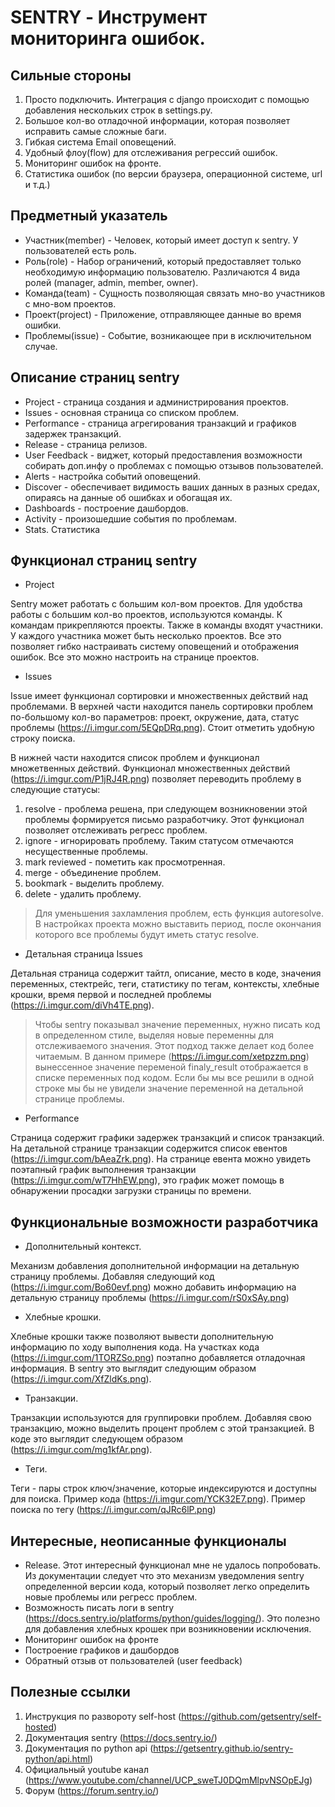# SENTRY - Инструмент мониторинга ошибок.


## Сильные стороны
1) Просто подключить. Интеграция с django происходит с помощью добавления нескольких строк в settings.py.
2) Большое кол-во отладочной информации, которая позволяет исправить самые сложные баги.
3) Гибкая система Email оповещений.
4) Удобный флоу(flow) для отслеживания регрессий ошибок.
5) Мониторинг ошибок на фронте.
6) Статистика ошибок (по версии браузера, операционной системе, url и т.д.)

## Предметный указатель
- Участник(member) - Человек, который имеет доступ к sentry. У пользователей есть роль.
- Роль(role) - Набор ограничений, который предоставляет только необходимую информацию пользователю. Различаются 4 вида ролей (manager, admin, member, owner).
- Команда(team) - Сущность позволяющая связать мно-во участников с мно-вом проектов.
- Проект(project) - Приложение, отправляющее данные во время ошибки.
- Проблемы(issue) - Событие, возникающее при в исключительном случае.


## Описание страниц sentry
- Project - страница создания и администрирования проектов.
- Issues - основная страница со списком проблем.
- Performance - страница агрегирования транзакций и графиков задержек транзакций.
- Release - страница релизов.
- User Feedback - виджет, который предоставления возможности собирать доп.инфу о проблемах с помощью отзывов пользователей.
- Alerts - настройка событий оповещений.
- Discover - обеспечивает видимость ваших данных в разных средах, опираясь на данные об ошибках и обогащая их.
- Dashboards - построение дашбордов.
- Activity - произошедшие события по проблемам.
- Stats. Статистика

## Функционал страниц sentry
- Project

Sentry может работать с большим кол-вом проектов. Для удобства работы с большим кол-во проектов, используются команды. К командам прикрепляются проекты. Также в команды входят участники. У каждого участника может быть несколько проектов. Все это позволяет гибко настраивать систему оповещений и отображения ошибок. Все это можно настроить на странице проектов.

- Issues

Issue имеет функционал сортировки и множественных действий над проблемами. В верхней части находится панель сортировки проблем по-большому кол-во параметров: проект, окружение, дата, статус проблемы (https://i.imgur.com/5EQpDRq.png). Стоит отметить удобную строку поиска. 

В нижней части находится список проблем и функционал множетвенных действий. Функционал множественных действий (https://i.imgur.com/P1jRJ4R.png) позволяет переводить проблему в следующие статусы:
1) resolve - проблема решена, при следующем возникновении этой проблемы формируется письмо разработчику. Этот функционал позволяет отслеживать регресс проблем.
2) ignore - игнорировать проблему. Таким статусом отмечаются несущественные проблемы.
3) mark reviewed - пометить как просмотренная.
4) merge - объединение проблем.
5) bookmark - выделить проблему.
6) delete - удалить проблему.
> Для уменьшения захламления проблем, есть функция autoresolve. В настройках проекта можно выставить период, после окончания которого все проблемы будут иметь статус resolve.

- Детальная страница Issues

Детальная страница содержит тайтл, описание, место в коде, значения переменных, стектрейс, теги, статистику по тегам, контексты, хлебные крошки, время первой и последней проблемы (https://i.imgur.com/diVh4TE.png).
> Чтобы sentry показывал значение переменных, нужно писать код в определенном стиле, выделяя новые переменны для отслеживаемого значения. Этот подход также делает код более читаемым. В данном примере (https://i.imgur.com/xetpzzm.png) вынессенное значение переменой finaly_result отображается в списке переменных под кодом. Если бы мы все решили в одной строке мы бы не увидели значение переменной на детальной странице проблемы.

- Performance

Страница содержит графики задержек транзакций и список транзакций. На детальной странице транзакции содержится список евентов (https://i.imgur.com/bAeaZrk.png). На странице евента можно увидеть поэтапный график выполнения транзакции (https://i.imgur.com/wT7HhEW.png), это график может помощь в обнаружении просадки загрузки страницы по времени.

## Функциональные возможности разработчика
- Дополнительный контекст.

Механизм добавления дополнительной информации на детальную страницу проблемы. Добавляя следующий код (https://i.imgur.com/Bo60evf.png) можно добавить информацию на детальную страницу проблемы (https://i.imgur.com/rS0xSAy.png)

- Хлебные крошки.

Хлебные крошки также позволяют вывести дополнительную информацию по ходу выполнения кода. На участках кода (https://i.imgur.com/1TORZSo.png) поэтапно добавляется отладочная информация. В sentry это выглядит следующим образом (https://i.imgur.com/XfZldKs.png). 

- Транзакции.

Транзакции используются для группировки проблем. Добавляя свою транзакцию, можно выделить процент проблем с этой транзакцией. В коде это выглядит следующем образом (https://i.imgur.com/mg1kfAr.png).

- Теги.

Теги - пары строк ключ/значение, которые индексируются и доступны для поиска. Пример кода (https://i.imgur.com/YCK32E7.png). Пример поиска по тегу (https://i.imgur.com/qJRc6lP.png)


## Интересные, неописанные функционалы
- Release. Этот интересный функционал мне не удалось попробовать. Из документации следует что это механизм уведомления sentry определенной версии кода, который позволяет легко определить новые проблемы или регресс проблем.
- Возможность писать логи в sentry (https://docs.sentry.io/platforms/python/guides/logging/). Это полезно для добавления хлебных крошек при возникновении исключения.
- Мониторинг ошибок на фронте
- Построение графиков и дашбордов
- Обратный отзыв от пользователей (user feedback)

## Полезные ссылки
1) Инструкция по развороту self-host (https://github.com/getsentry/self-hosted)
2) Документация sentry (https://docs.sentry.io/)
3) Документация по python api (https://getsentry.github.io/sentry-python/api.html)
4) Официальный youtube канал (https://www.youtube.com/channel/UCP_sweTJ0DQmMlpvNSOpEJg)
5) Форум (https://forum.sentry.io/)
